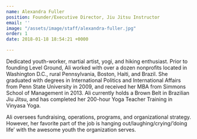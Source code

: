 ```yaml
---
name: Alexandra Fuller
position: Founder/Executive Director, Jiu Jitsu Instructor
email: ''
image: "/assets/image/staff/alexandra-fuller.jpg"
order: 1
date: 2018-01-18 18:54:21 +0000

---
```

Dedicated youth-worker, martial artist, yogi, and hiking enthusiast. Prior to founding Level Ground, Ali worked with over a dozen nonprofits located in Washington D.C., rural Pennsylvania, Boston, Haiti, and Brazil. She graduated with degrees in International Politics and International Affairs from Penn State University in 2009, and received her MBA from Simmons School of Management in 2013. Ali currently holds a Brown Belt in Brazilian Jiu Jitsu, and has completed her 200-hour Yoga Teacher Training in Vinyasa Yoga.

Ali oversees fundraising, operations, programs, and organizational strategy.  However, her favorite part of the job is hanging out/laughing/crying/’doing life’ with the awesome youth the organization serves.